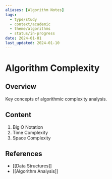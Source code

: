 ```yaml
---
aliases: [Algorithm Notes]
tags:
  - type/study
  - context/academic
  - theme/algorithms
  - status/in-progress
date: 2024-01-01
last_updated: 2024-01-10
---
```


# Algorithm Complexity

## Overview
Key concepts of algorithmic complexity analysis.

## Content
1. Big O Notation
2. Time Complexity
3. Space Complexity

## References
- [[Data Structures]]
- [[Algorithm Analysis]]
